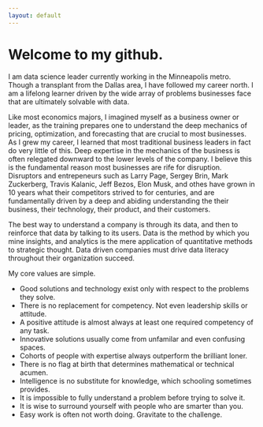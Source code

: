 ```yaml
---
layout: default
---
```


# Welcome to my github.

I am data science leader currently working in the Minneapolis metro. Though a transplant from the Dallas area, I have followed my career north. I am a lifelong learner driven by the wide array of problems businesses face that are ultimately solvable with data.

Like most economics majors, I imagined myself as a business owner or leader, as the training prepares one to understand the deep mechanics of pricing, optimization, and forecasting that are crucial to most businesses. As I grew my career, I learned that most traditional business leaders in fact do very little of this. Deep expertise in the mechanics of the business is often relegated downward to the lower levels of the company. I believe this is the fundamental reason most businesses are rife for disruption. Disruptors and entrepeneurs such as Larry Page, Sergey Brin, Mark Zuckerberg, Travis Kalanic, Jeff Bezos, Elon Musk,  and othes have grown in 10 years what their competitors strived to for centuries, and are fundamentally driven by a deep and abiding understanding the their business, their technology, their product, and their customers. 

The best way to understand a company is through its data, and then to reinforce that data by talking to its users. Data is the method by which you mine insights, and analytics is the mere application of quantitative methods to strategic thought. Data driven companies must drive data literacy throughout their organization succeed.


My core values are simple.

* Good solutions and technology exist only with respect to the problems they solve. 
* There is no replacement for competency. Not even leadership skills or attitude.
* A positive attitude is almost always at least one required competency of any task.
* Innovative solutions usually come from unfamilar and even confusing spaces.
* Cohorts of people with expertise always outperform the brilliant loner.
* There is no flag at birth that determines mathematical or technical acumen.
* Intelligence is no substitute for knowledge, which schooling sometimes provides.
* It is impossible to fully understand a problem before trying to solve it.
* It is wise to surround yourself with people who are smarter than you.
* Easy work is often not worth doing. Gravitate to the challenge.
